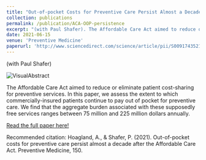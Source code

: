 ```yaml
---
title: "Out-of-pocket Costs for Preventive Care Persist Almost a Decade after the Affordable Care Act"
collection: publications
permalink: /publication/ACA-OOP-persistence
excerpt: "(with Paul Shafer). The Affordable Care Act aimed to reduce or eliminate patient cost-sharing for preventive services. We assess the extent to which commercially-insured patients continue to pay out of pocket for preventive care. We find that an aggregate national OOP burden for these supposedly free services ranging from $75-225 million annually."
date: 2021-06-15
venue: 'Preventive Medicine'
paperurl: 'http://www.sciencedirect.com/science/article/pii/S0091743521002590?dcgid=author'
---
```


(with Paul Shafer) 

![VisualAbstract](http://alex-hoagland.github.io/images/PreventiveMedicine_VisualAbstract.PNG "Visual Abstract")

The Affordable Care Act aimed to reduce or eliminate patient cost-sharing for preventive services. In this paper, we assess the extent to which commercially-insured patients continue to pay out of pocket for preventive care. We find that the aggregate burden associated with these supposedly free services ranges between 75 million and 225 million dollars annually.
 
[Read the full paper here!](http://www.sciencedirect.com/science/article/pii/S0091743521002590?dgcid=author)

Recommended citation: Hoagland, A., & Shafer, P. (2021). Out-of-pocket costs for preventive care persist almost a decade after the Affordable Care Act. Preventive Medicine, 150. 
